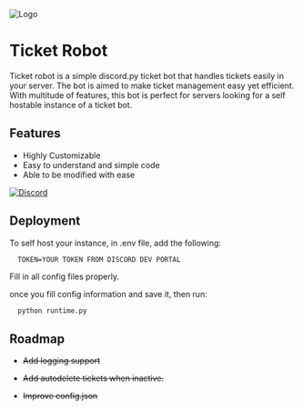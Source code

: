 
![Logo](https://i.imgur.com/wVwXLG9.png)


# Ticket Robot

Ticket robot is a simple discord.py ticket bot that handles tickets easily in your server. The bot is aimed to make ticket management easy yet efficient.
With multitude of features, this bot is perfect for servers looking for a self hostable instance of a ticket bot.



## Features

 - Highly Customizable
 - Easy to understand and simple code
 - Able to be modified with ease




[![Discord](https://img.shields.io/discord/969034919865122826?color=%23FF0&label=guild&logo=discord&logoColor=red&style=plastic)](https://discord.gg/sj2c7gzPzE)
## Deployment

To self host your instance, in .env file, add the following:

```env
  TOKEN=YOUR TOKEN FROM DISCORD DEV PORTAL
```
Fill in all config files properly.

once you fill config information and save it, then run:

```bash
  python runtime.py
```


## Roadmap

- ~~Add logging support~~

- ~~Add autodelete tickets when inactive.~~

- ~~Improve config.json~~

